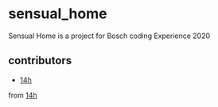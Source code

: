 # sensual_home

Sensual Home is a project for Bosch coding Experience 2020
 

## contributors

- [14h](https://github.com/14h)

from [14h](https://abdallahkawji.com/)
